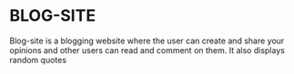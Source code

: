 # BLOG-SITE

Blog-site is a blogging website where the user can create and share your opinions and other users can read and comment on them. 
It also displays random quotes

